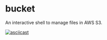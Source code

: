 # bucket
An interactive shell to manage files in AWS S3.

[![asciicast](https://asciinema.org/a/ci8ew38fuyqpbcsln4bc2a2le.png)](https://asciinema.org/a/ci8ew38fuyqpbcsln4bc2a2le)
